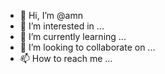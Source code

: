 - 👋 Hi, I’m @amn
- 👀 I’m interested in ...
- 🌱 I’m currently learning ...
- 💞️ I’m looking to collaborate on ...
- 📫 How to reach me ...

<!---
amn/amn is a ✨ special ✨ repository because its `README.md` (this file) appears on your GitHub profile.
You can click the Preview link to take a look at your changes.
--->
